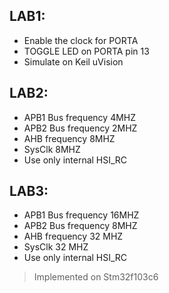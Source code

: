
## LAB1:
- Enable the clock for PORTA
- TOGGLE LED on PORTA pin 13
- Simulate on Keil uVision

## LAB2:
- APB1 Bus frequency 4MHZ
- APB2 Bus frequency 2MHZ
- AHB frequency 8MHZ
- SysClk 8MHZ
- Use only internal HSI_RC

## LAB3:
- APB1 Bus frequency 16MHZ
- APB2 Bus frequency 8MHZ
- AHB frequency 32 MHZ
- SysClk 32 MHZ
- Use only internal HSI_RC

> Implemented on Stm32f103c6